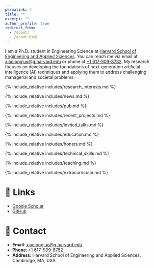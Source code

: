 ```yaml
---
permalink: /
title: ""
excerpt: ""
author_profile: true
redirect_from: 
  - /about/
  - /about.html
---
```


<span class='anchor' id='about-me'></span>
I am a Ph.D. student in Engineering Science at [Harvard School of Engineering and Applied Sciences](https://www.seas.harvard.edu/). You can reach me via email at [xiaolongluo@g.harvard.edu](mailto:xiaolongluo@g.harvard.edu) or phone at [+1 617-909-8782](tel:+16179098782). My research focuses on developing the foundations of next-generation artificial intelligence (AI) techniques and applying them to address challenging managerial and societal problems.

{% include_relative includes/research_interests.md %}

{% include_relative includes/news.md %}

{% include_relative includes/pub.md %}



{% include_relative includes/recent_projects.md %}

{% include_relative includes/invited_talks.md %}

{% include_relative includes/education.md %}

{% include_relative includes/honers.md %}

{% include_relative includes/technical_skills.md %}

{% include_relative includes/teaching.md %}

{% include_relative includes/extracurricular.md %}

# 🔗 Links
- [Google Scholar](https://scholar.google.com/citations?user=PS_CX0AAAAAJ)
- [GitHub](https://github.com/xiaolongluo)

# 📧 Contact
- **Email**: [xiaolongluo@g.harvard.edu](mailto:xiaolongluo@g.harvard.edu)
- **Phone**: [+1 617-909-8782](tel:+16179098782)
- **Address**: Harvard School of Engineering and Applied Sciences, Cambridge, MA, USA
